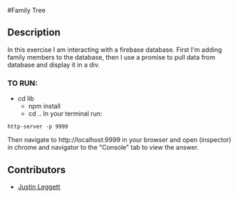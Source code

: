#Family Tree



## Description
In this exercise I am interacting with a firebase database. First I'm adding family members to the database, then I use a promise to pull data from database and display it in a div.


### TO RUN:
* cd lib
    - npm install
    - cd ..
In your terminal run:
```
http-server -p 9999
```
Then navigate to http://localhost:9999 in your browser and open (inspector) in chrome and navigator to the "Console" tab to view the answer.

## Contributors
- [Justin Leggett](https://github.com/justinal64)